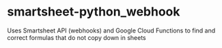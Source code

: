 # smartsheet-python_webhook
Uses Smartsheet API (webhooks) and Google Cloud Functions to find and correct formulas that do not copy down in sheets
